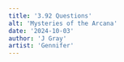 ```yaml
---
title: '3.92 Questions'
alt: 'Mysteries of the Arcana'
date: '2024-10-03'
author: 'J Gray'
artist: 'Gennifer'
---
```

